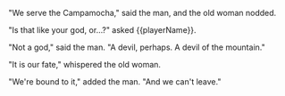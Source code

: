 "We serve the Campamocha," said the man, and the old woman nodded.

"Is that like your god, or...?" asked {{playerName}}.

"Not a god," said the man. "A devil, perhaps. A devil of the mountain."

"It is our fate," whispered the old woman.

"We're bound to it," added the man. "And we can't leave."
